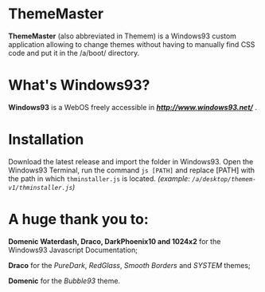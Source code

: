 # ThemeMaster
**ThemeMaster** (also abbreviated in Themem) is a Windows93 custom application allowing to change themes without having to manually find CSS code and put it in the /a/boot/ directory.
# What's Windows93?
**Windows93** is a WebOS freely accessible in ***http://www.windows93.net/*** .
# Installation
Download the latest release and import the folder in Windows93. Open the Windows93 Terminal, run the command `js [PATH]` and replace [PATH] with the path in which `thminstaller.js` is located. _(example: `/a/desktop/themem-v1/thminstaller.js`)_
# A huge thank you to:
**Domenic Waterdash, Draco, DarkPhoenix10 and 1024x2** for the Windows93 Javascript Documentation;

**Draco** for the _PureDark_, _RedGlass_, _Smooth Borders_ and _SYSTEM_ themes;

**Domenic** for the _Bubble93_ theme.
